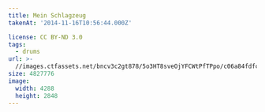 ```yaml
---
title: Mein Schlagzeug
takenAt: '2014-11-16T10:56:44.000Z'

license: CC BY-ND 3.0
tags:
  - drums
url: >-
  //images.ctfassets.net/bncv3c2gt878/5o3HT8sveOjYFCWtPfTPpo/c06a84fdfcbaffbe414a5b419beb7dfa/mein-schlagzeug_15801389785_o
size: 4827776
image:
  width: 4288
  height: 2848
---
```

